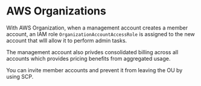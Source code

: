 # AWS Organizations

With AWS Organization, when a management account creates a member account, an IAM role `OrganizationAccountAccessRole` is assigned to the new account that wlll allow it to perform admin tasks.

The management account also privdes consolidated billing across all accounts which provides pricing benefits from aggregated usage.

You can invite member accounts and prevent it from leaving the OU by using SCP.
